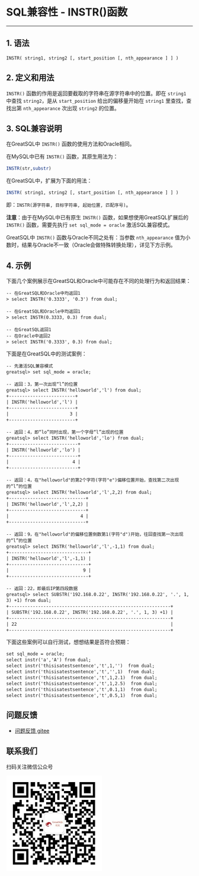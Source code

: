 # SQL兼容性 - INSTR()函数
---

## 1. 语法
```
INSTR( string1, string2 [, start_position [, nth_appearance ] ] )
```

## 2. 定义和用法
`INSTR()` 函数的作用是返回要截取的字符串在源字符串中的位置。即在 `string1` 中查找 `string2`，是从 `start_position` 给出的偏移量开始在 `string1` 里查找，查找出第 `nth_appearance` 次出现 `string2` 的位置。

## 3. SQL兼容说明

在GreatSQL中 `INSTR()` 函数的使用方法和Oracle相同。

在MySQL中已有 `INSTR()` 函数，其原生用法为：
```sql
INSTR(str,substr)
```

在GreatSQL中，扩展为下面的用法：
```sql
INSTR( string1, string2 [, start_position [, nth_appearance ] ] )
```
即：`INSTR(源字符串, 目标字符串, 起始位置, 匹配序号)`。

**注意**：由于在MySQL中已有原生 `INSTR()` 函数，如果想使用GreatSQL扩展后的 `INSTR()` 函数，需要先执行 `set sql_mode = oracle` 激活SQL兼容模式。

GreatSQL中 `INSTR()` 函数与Oracle不同之处有：当参数 `nth_appearance` 值为小数时，结果与Oracle不一致（Oracle会做特殊转换处理），详见下方示例。

## 4. 示例

下面几个案例展示在GreatSQL和Oracle中可能存在不同的处理行为和返回结果：
```
-- 在GreatSQL和Oracle中均返回1
> select INSTR('0.3333', '0.3') from dual;

-- 在GreatSQL和Oracle中均返回1
> select INSTR(0.3333, 0.3) from dual;

-- 在GreatSQL返回1
-- 在Oracle中返回2
> select INSTR('0.3333', 0.3) from dual;
```

下面是在GreatSQL中的测试案例：
```
-- 先激活SQL兼容模式
greatsql> set sql_mode = oracle;

-- 返回：3，第一次出现“l”的位置
greatsql> select INSTR('helloworld','l') from dual;
+-------------------------+
| INSTR('helloworld','l') |
+-------------------------+
|                       3 |
+-------------------------+

-- 返回：4，即“lo”同时出现，第一个字母“l”出现的位置
greatsql> select INSTR('helloworld','lo') from dual;
+--------------------------+
| INSTR('helloworld','lo') |
+--------------------------+
|                        4 |
+--------------------------+

-- 返回：4，在"helloworld"的第2个字符(字符"e")偏移位置开始，查找第二次出现的“l”的位置
greatsql> select INSTR('helloworld','l',2,2) from dual;
+-----------------------------+
| INSTR('helloworld','l',2,2) |
+-----------------------------+
|                           4 |
+-----------------------------+

-- 返回：9，在"helloworld"的偏移位置倒数第1(字符"d")开始，往回查找第一次出现的“l”的位置
greatsql> select INSTR('helloworld','l',-1,1) from dual;
+------------------------------+
| INSTR('helloworld','l',-1,1) |
+------------------------------+
|                            9 |
+------------------------------+

-- 返回：22，即最后IP第四段数据
greatsql> select SUBSTR('192.168.0.22', INSTR('192.168.0.22', '.', 1, 3) +1) from dual;
+-------------------------------------------------------------+
| SUBSTR('192.168.0.22', INSTR('192.168.0.22', '.', 1, 3) +1) |
+-------------------------------------------------------------+
| 22                                                          |
+-------------------------------------------------------------+
```

下面这些案例可以自行测试，想想结果是否符合预期：
```
set sql_mode = oracle;
select instr('a','A') from dual;
select instr('thisisatestsentence','t',1,'')  from dual;
select instr('thisisatestsentence','t','',1)  from dual;
select instr('thisisatestsentence','t',1,2.1)  from dual;
select instr('thisisatestsentence','t',1,2.5)  from dual;
select instr('thisisatestsentence','t',0.1,1)  from dual;
select instr('thisisatestsentence','t',0.5,1)  from dual;
```


**问题反馈**
---
- [问题反馈 gitee](https://gitee.com/GreatSQL/GreatSQL-Manual/issues)


**联系我们**
---

扫码关注微信公众号

![greatsql-wx](../greatsql-wx.jpg)
